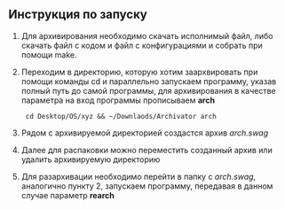 ## Инструкция по запуску

1. Для архивирования необходимо скачать исполнимый файл, либо скачать файл с кодом и файл с конфигурациями и собрать при помощи make.
2. Переходим в директорию, которую хотим заархвировать при помощи команды cd и параллельно запускаем программу, указав полный путь до самой программы, для архивирования в качестве параметра на вход программы прописываем __arch__ 

		cd Desktop/OS/xyz && ~/Downlaods/Archivator arch
  
3. Рядом с архивируемой директорией создастся архив _arch.swag_
4. Далее для распаковки можно переместить созданный архив или удалить архивируемую директорию
5. Для разархивации необходимо перейти в папку с _arch.swag_, аналогично пункту 2, запускаем программу, передавая в данном случае параметр __rearch__

